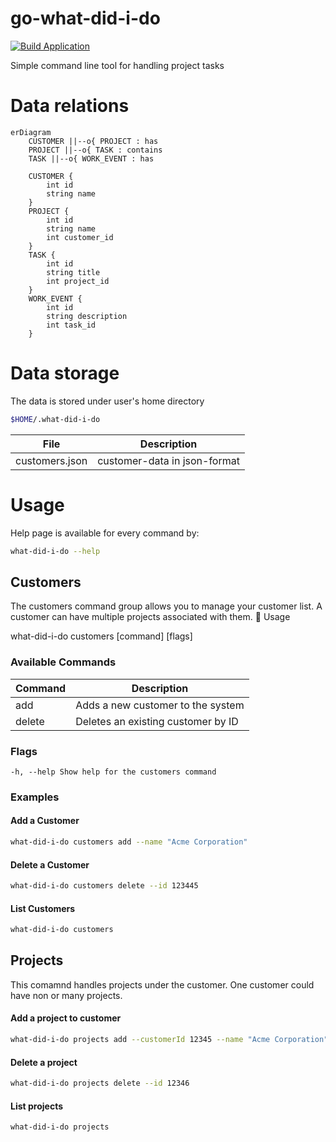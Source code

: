 # go-what-did-i-do

[![Build Application](https://github.com/joukojo/go-what-did-i-do/actions/workflows/build.yml/badge.svg?branch=develop)](https://github.com/joukojo/go-what-did-i-do/actions/workflows/build.yml)

Simple command line tool for handling project tasks

# Data relations 

```mermaid
erDiagram
    CUSTOMER ||--o{ PROJECT : has
    PROJECT ||--o{ TASK : contains
    TASK ||--o{ WORK_EVENT : has

    CUSTOMER {
        int id
        string name
    }
    PROJECT {
        int id
        string name
        int customer_id
    }
    TASK {
        int id
        string title
        int project_id
    }
    WORK_EVENT {
        int id
        string description
        int task_id
    }

```

# Data storage

The data is stored under user's home directory 

```bash
$HOME/.what-did-i-do  
```

| File    | Description |
| -------- | ------- |
| customers.json  |  customer-data in json-format    |

# Usage 

Help page is available for every command by: 

```bash 
what-did-i-do --help 
```


## Customers 

The customers command group allows you to manage your customer list. A customer can have multiple projects associated with them.
🔧 Usage

what-did-i-do customers [command] [flags]

### Available Commands

| Command    | Description |
| -------- | ------- |
| add  | Adds a new customer to the system    |
| delete | Deletes an existing customer by ID     |

### Flags

    -h, --help Show help for the customers command

### Examples 

#### Add a Customer

```bash
what-did-i-do customers add --name "Acme Corporation"
```

#### Delete a Customer

```bash
what-did-i-do customers delete --id 123445 
```

#### List Customers 

```bash
what-did-i-do customers 
```

## Projects 

This comamnd handles projects under the customer. One customer could have non or many projects. 

#### Add a project to customer


```bash
what-did-i-do projects add --customerId 12345 --name "Acme Corporation"
```

#### Delete a project

```bash
what-did-i-do projects delete --id 12346
```

#### List projects 

```bash
what-did-i-do projects 
```